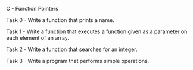 C - Function Pointers

Task 0 - Write a function that prints a name.

Task 1 - Write a function that executes a function given as a parameter on each element of an array.

Task 2 - Write a function that searches for an integer.

Task 3 - Write a program that performs simple operations.
